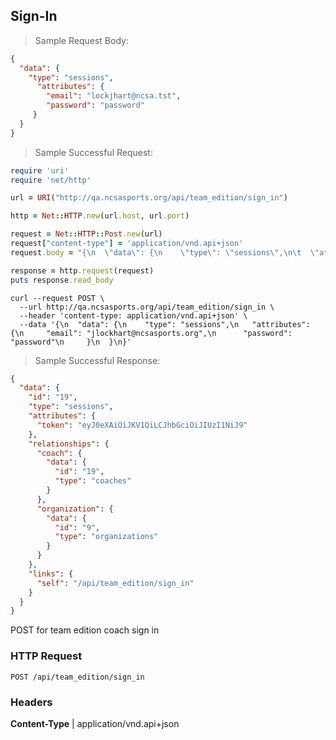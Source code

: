 ## Sign-In

> Sample Request Body:

```json
{
  "data": {
    "type": "sessions",
	  "attributes": {
	    "email": "lockjhart@ncsa.tst",
	    "password": "password"
	 }
  }
}
```

> Sample Successful Request:

```ruby
require 'uri'
require 'net/http'

url = URI("http://qa.ncsasports.org/api/team_edition/sign_in")

http = Net::HTTP.new(url.host, url.port)

request = Net::HTTP::Post.new(url)
request["content-type"] = 'application/vnd.api+json'
request.body = "{\n  \"data\": {\n    \"type\": \"sessions\",\n\t  \"attributes\": {\n\t    \"email\": \"jlockhart@ncsasports.org\",\n\t    \"password\": \"password\"\n\t }\n  }\n}"

response = http.request(request)
puts response.read_body
```

```shell
curl --request POST \
  --url http://qa.ncsasports.org/api/team_edition/sign_in \
  --header 'content-type: application/vnd.api+json' \
  --data '{\n  "data": {\n    "type": "sessions",\n	  "attributes": {\n	    "email": "jlockhart@ncsasports.org",\n	    "password": "password"\n	 }\n  }\n}'
```

> Sample Successful Response:

```json
{
  "data": {
    "id": "19",
    "type": "sessions",
    "attributes": {
      "token": "eyJ0eXAiOiJKV1QiLCJhbGciOiJIUzI1NiJ9"
    },
    "relationships": {
      "coach": {
        "data": {
          "id": "19",
          "type": "coaches"
        }
      },
      "organization": {
        "data": {
          "id": "9",
          "type": "organizations"
        }
      }
    },
    "links": {
      "self": "/api/team_edition/sign_in"
    }
  }
}
```
POST for team edition coach sign in

### HTTP Request

`POST /api/team_edition/sign_in`

### Headers

**Content-Type** | application/vnd.api+json
